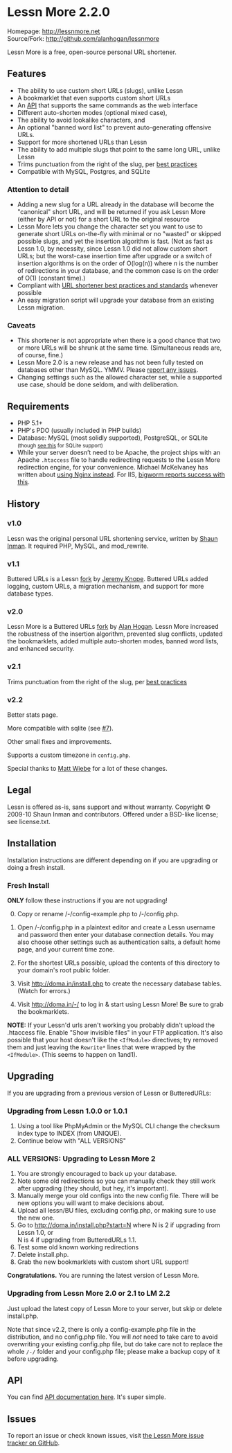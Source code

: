 Lessn More 2.2.0
================

Homepage: <http://lessnmore.net>  
Source/Fork: <http://github.com/alanhogan/lessnmore>

Lessn More is a free, open-source personal URL shortener.

## Features

*	The ability to use custom short URLs (slugs), unlike Lessn
*	A bookmarklet that even supports custom short URLs
*	An [API][] that supports the same commands as the web interface
*	Different auto-shorten modes (optional mixed case),
*	The ability to avoid lookalike characters, and 
*	An optional "banned word list" to prevent auto-generating offensive URLs.
*	Support for more shortened URLs than Lessn
*	The ability to add multiple slugs that point to the same long URL, unlike Lessn
*	Trims punctuation from the right of the slug, per [best practices][bestp]
* Compatible with MySQL, Postgres, and SQLite

### Attention to detail

*	Adding a new slug for a URL already in the database will become the "canonical"
	short URL, and will be returned if you ask Lessn More (either by API or not)
	for a short URL to the original resource
*	Lessn More lets you change the character set you want to use
	to generate short URLs on-the-fly with minimal or no "wasted" or
	skipped possible slugs, and yet the insertion algorithm
	is fast. (Not as fast as Lessn 1.0, by necessity, since Lessn 1.0 did not allow
	custom short URLs; but the worst-case insertion time after
	upgrade or a switch of insertion algorithms is on the order of O(log(n)) where
	<var>n</var> is the number of redirections in your database, and the common case is
	on the order of O(1) (constant time).)
*	Compliant with [URL shortener best practices and standards][bestp]
	whenever possible
*	An easy migration script will upgrade your database 
	from an existing Lessn migration.

### Caveats

*	This shortener is not appropriate when there is a good chance that two or more URLs
	will be shrunk at the same time. (Simultaneous reads are, of course, fine.)
*	Lessn More 2.0 is a new release and has not been fully tested on databases 
	other than MySQL. YMMV. Please [report any issues][issues].
*	Changing settings such as the allowed character set, while a supported use case,
	should be done seldom, and with deliberation.

[markdn]:  http://bit.ly/mkdnsyntax   "This document is written in Markdown."
[convert]: http://tinyurl.com/mkdnwmd "Markdown editor with instant HTML preview"

[bestp]:   http://alanhogan.com/tips/rel-shortlink-for-short-urls "Everything you need to know about rel-shortlink and short URLs"

[issues]:  http://github.com/alanhogan/lessnmore/issues "Bugs & Issues on GitHub"
[API]:     http://lessnmore.net/api "Lessn More API documentation"

Requirements
-------------

* PHP 5.1+
* PHP's PDO (usually included in PHP builds)
* Database: MySQL (most solidly supported), PostgreSQL, or SQLite <small>(though [see this](https://github.com/alanhogan/lessnmore/issues/#issue/7) for SQLite support)</small>
* While your server doesn’t need to be Apache, the project ships with an Apache `.htaccess` file to handle redirecting requests to the Lessn More redirection engine, for your convenience. Michael McKelvaney has written about [using Nginx instead][with-nginx]. For IIS, [bigworm reports success with this](https://github.com/alanhogan/lessnmore/issues/24).

[with-nginx]: http://mckelvaney.co.uk/blog/2013/04/30/deploying-lessn-more-with-nginx-and-try-files/


History
-------

### v1.0

Lessn was the original personal URL shortening service,
written by [Shaun Inman](http://shauninman.com/). It required PHP, MySQL, and mod_rewrite.

### v1.1

Buttered URLs is a Lessn [fork](http://github.com/jfro/butteredurls) by [Jeremy Knope](http://buttered-cat.com/).
Buttered URLs added logging, custom URLs, a migration mechanism, and support for more database types.

### v2.0

Lessn More is a Buttered URLs [fork](http://github.com/alanhogan/lessnmore) by [Alan Hogan](http://alanhogan.com/).
Lessn More increased the robustness of the insertion algorithm,
prevented slug conflicts, updated the bookmarklets, added multiple auto-shorten modes,
banned word lists, and enhanced security.

### v2.1

Trims punctuation from the right of the slug, per [best practices](http://alanhogan.com/tips/rel-shortlink-for-short-urls)

### v2.2

Better stats page.

More compatible with sqlite (see [#7][]).

Other small fixes and improvements.

Supports a custom timezone in `config.php`.

Special thanks to [Matt Wiebe](https://github.com/mattwiebe) for a lot of these changes.


Legal
-----

Lessn is offered as-is, sans support and without warranty.
Copyright © 2009-10 Shaun Inman and contributors.
Offered under a BSD-like license; see license.txt.

Installation
------------

Installation instructions are different depending on if you are upgrading or doing a fresh install.

### Fresh Install ###

**ONLY** follow these instructions if you are not upgrading!

0. Copy or rename /-/config-example.php to /-/config.php.

1. Open /-/config.php in a plaintext editor and
	create a Lessn username and password then enter your
	database connection details.
	You may also choose other settings such as
	authentication salts, a default home page, and your current time zone.

2. For the shortest URLs possible, upload the contents of this
	directory to your domain's root public folder.

3. Visit http://doma.in/install.php to create the necessary
	database tables. (Watch for errors.)

4. Visit http://doma.in/-/ to log in & start using Lessn More!
	Be sure to grab the bookmarklets. 
	
**NOTE:** If your Lessn'd urls aren't working you probably didn't
upload the .htaccess file. Enable "Show invisible files" 
in your FTP application. It's also possible that your host doesn't like
the `<IfModule>` directives; try removed them and just leaving the 
`Rewrite*` lines that were wrapped by the `<IfModule>`. 
(This seems to happen on 1and1).

Upgrading
----------

If you are upgrading from a previous version of Lessn or ButteredURLs:

### Upgrading from Lessn 1.0.0 or 1.0.1

1. Using a tool like PhpMyAdmin or the MySQL CLI change the 
   checksum index type to INDEX (from UNIQUE).
2.	Continue below with "ALL VERSIONS"

### ALL VERSIONS: Upgrading to Lessn More 2

1.	You are strongly encouraged to back up your database.
1.	Note some old redirections so you can manually check they still work after upgrading (they should, but hey, it's important).
1.	Manually merge your old configs into the new config file.
	There will be new options you will want to make
	decisions about.
1.	Upload all lessn/BU files, excluding config.php, or making sure to use the new one.
1.	Go to http://doma.in/install.php?start=N where 
	N is 2 if upgrading from Lessn 1.0, or    
	N is 4 if upgrading from ButteredURLs 1.1.
1.	Test some old known working redirections
1.	Delete install.php.
1.	Grab the new bookmarklets with custom short URL support!

**Congratulations.** You are running the latest version of Lessn More.

### Upgrading from Lessn More 2.0 or 2.1 to LM 2.2

Just upload the latest copy of Lessn More to your server, but skip or delete install.php.

Note that since v2.2, there is only a config-example.php file in the distribution, and no config.php file. You will _not_ need to take care to avoid overwriting your existing config.php file, but do take care not to replace the whole `/-/` folder and your config.php file; please make a backup copy of it before upgrading.

API
---

You can find [API documentation here][API].
It's super simple.

Issues
-------

To report an issue or check known issues, visit [the Lessn More issue tracker on GitHub][issues].

[#7]: https://github.com/alanhogan/lessnmore/issues/7
